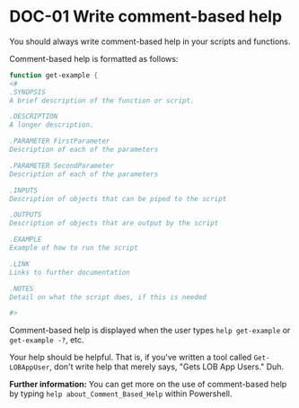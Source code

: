 # DOC-01 Write comment-based help

You should always write comment-based help in your scripts and functions.

Comment-based help is formatted as follows:

```PowerShell
function get-example {
<#
.SYNOPSIS
A brief description of the function or script.

.DESCRIPTION
A longer description.

.PARAMETER FirstParameter
Description of each of the parameters

.PARAMETER SecondParameter
Description of each of the parameters

.INPUTS
Description of objects that can be piped to the script

.OUTPUTS
Description of objects that are output by the script

.EXAMPLE
Example of how to run the script

.LINK
Links to further documentation

.NOTES
Detail on what the script does, if this is needed

#>
```

Comment-based help is displayed when the user types `help get-example` or `get-example -?`, etc.

Your help should be helpful. That is, if you've written a tool called `Get-LOBAppUser`, don't write help that merely says, "Gets LOB App Users." Duh.

**Further information:** You can get more on the use of comment-based help by typing `help about_Comment_Based_Help` within Powershell.
